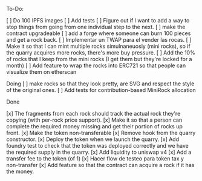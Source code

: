 To-Do:

[ ] Do 100 IPFS images
[ ] Add tests
[ ] Figure out if I want to add a way to stop things from going from one individual step to the next.
[ ] make the contract upgradeable
[ ] add a forge where someone can burn 100 pieces and get a rock back.
[ ] Implementar un TWAP para el vender las rocas.
[ ] Make it so that I can mint multiple rocks simulnaneuosly (mini rocks), so if the quarry acquires more rocks, there's more buy pressure.
[ ] Add the 10% of rocks that I keep from the mini rocks (I get them but they're locked for a month)
[ ] Add feature to wrap the rocks into ERC721 so that people can visualize them on etherscan

Doing
[ ] make rocks so that they look pretty, are SVG and respect the style of the original ones.
[ ] Add tests for contribution-based MiniRock allocation

Done

[x] The fragments from each rock should track the actual rock they're copying (with per-rock price support).
[x] Make it so that a person can complete the required money missing and get their portion of rocks up front.
[x] Make the token non-transferable
[x] Remove hook from the quarry constructor.
[x] Deploy the token when we launch the quarry.
[x] Add foundry test to check that the token was deployed correctly and we have the required supply in the quarry.
[x] Add liquidity to uniswap v4
[x] Add a transfer fee to the token (of 1)
[x] Hacer flow de testeo para token tax y non-transfer
[x] Add feature so that the contract can acquire a rock if it has the money.

